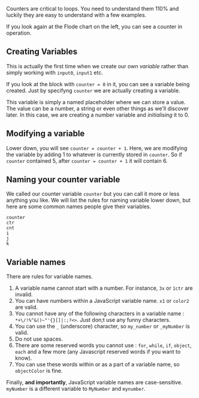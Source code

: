 Counters are critical to loops. You need to understand them 110% and luckily they are easy to understand with a few examples.

If you look again at the Flode chart on the left, you can see a counter in operation.

## Creating Variables
This is actually the first time when we create our own *variable* rather than simply working with `input0`, `input1` etc.

If you look at the block with `counter = 0` in it, you can see a variable being created. Just by specifyng `counter` we are actually creating a variable.

This variable is simply a named placeholder where we can store a value. The value can be a number, a string or even other things as we'll discover later. In this case, we are creating a number variable and *initialising* it to 0.

## Modifying a variable
Lower down, you will see `counter = counter + 1`. Here, we are modifying the variable by adding 1 to whatever is currently stored in `counter`. So if `counter` contained 5, after `counter = counter + 1` it will contain 6.

## Naming your counter variable
We called our counter variable `counter` but you can call it more or less anything you like. We will list the rules for naming variable lower down, but here are some common names people give their variables.

```
counter
ctr
cnt
i
j
k
```

## Variable names
There are rules for variable names. 

1. A variable name cannot start with a number. For instance, `3x` or `1ctr` are invalid.
1. You can have numbers within a JavaScript variable name. `x1` or `color2` are valid.
1. You cannot have any of the following characters in a variable name : `*+\/!%^&()~"'{}[]|:;?<>`. Just don;t use any funny characters.
1. You can use the `_` (underscore) character, so `my_number` or `_myNumber` is valid.
1. Do not use spaces.
1. There are some reserved words you cannot use : `for`, `while`, `if`, `object`, `each` and a few more (any Javascript reserved words if you want to know).
1. You can use these words within or as a part of a variable name, so `objectColor` is fine.

Finally, **and importantly**, JavaScript variable names are case-sensitive. `myNumber` is a different variable to `MyNumber` and `mynumber`.

